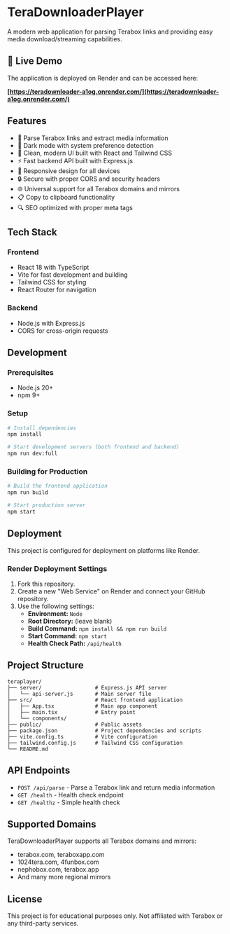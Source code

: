 # TeraDownloaderPlayer

A modern web application for parsing Terabox links and providing easy media download/streaming capabilities.

## 🚀 Live Demo

The application is deployed on Render and can be accessed here:

**[https://teradownloader-a1og.onrender.com/](https://teradownloader-a1og.onrender.com/)**

## Features

- 🎥 Parse Terabox links and extract media information
- 🌙 Dark mode with system preference detection
- 🚀 Clean, modern UI built with React and Tailwind CSS
- ⚡ Fast backend API built with Express.js
- 📱 Responsive design for all devices
- 🔒 Secure with proper CORS and security headers
- 🌐 Universal support for all Terabox domains and mirrors
- 📋 Copy to clipboard functionality
- 🔍 SEO optimized with proper meta tags

## Tech Stack

### Frontend
- React 18 with TypeScript
- Vite for fast development and building
- Tailwind CSS for styling
- React Router for navigation

### Backend
- Node.js with Express.js
- CORS for cross-origin requests

## Development

### Prerequisites
- Node.js 20+
- npm 9+

### Setup
```bash
# Install dependencies
npm install

# Start development servers (both frontend and backend)
npm run dev:full
```

### Building for Production
```bash
# Build the frontend application
npm run build

# Start production server
npm start
```

## Deployment

This project is configured for deployment on platforms like Render.

### Render Deployment Settings
1.  Fork this repository.
2.  Create a new "Web Service" on Render and connect your GitHub repository.
3.  Use the following settings:
    -   **Environment:** `Node`
    -   **Root Directory:** (leave blank)
    -   **Build Command:** `npm install && npm run build`
    -   **Start Command:** `npm start`
    -   **Health Check Path:** `/api/health`

## Project Structure

```
teraplayer/
├── server/                 # Express.js API server
│   └── api-server.js       # Main server file
├── src/                    # React frontend application
│   ├── App.tsx             # Main app component
│   ├── main.tsx            # Entry point
│   └── components/
├── public/                 # Public assets
├── package.json            # Project dependencies and scripts
├── vite.config.ts          # Vite configuration
├── tailwind.config.js      # Tailwind CSS configuration
└── README.md
```

## API Endpoints

- `POST /api/parse` - Parse a Terabox link and return media information
- `GET /health` - Health check endpoint
- `GET /healthz` - Simple health check

## Supported Domains

TeraDownloaderPlayer supports all Terabox domains and mirrors:
- terabox.com, teraboxapp.com
- 1024tera.com, 4funbox.com
- nephobox.com, terabox.app
- And many more regional mirrors

## License

This project is for educational purposes only. Not affiliated with Terabox or any third-party services.